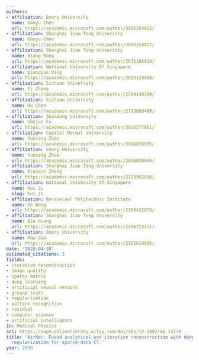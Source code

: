 ```yaml
---
authors:
- affiliation: Emory University
  name: Gaoyu Chen
  url: https://academic.microsoft.com/author/3015254422/
- affiliation: Shanghai Jiao Tong University
  name: Gaoyu Chen
  url: https://academic.microsoft.com/author/3015254422/
- affiliation: Shanghai Jiao Tong University
  name: Xiang Hong
  url: https://academic.microsoft.com/author/2671186410/
- affiliation: National University Of Singapore
  name: Qiaoqiao Ding
  url: https://academic.microsoft.com/author/3013129468/
- affiliation: Sichuan University
  name: Yi Zhang
  url: https://academic.microsoft.com/author/2594149390/
- affiliation: Sichuan University
  name: Hu Chen
  url: https://academic.microsoft.com/author/2713668480/
- affiliation: Shandong University
  name: Shujun Fu
  url: https://academic.microsoft.com/author/3015277061/
- affiliation: Capital Normal University
  name: Yunsong Zhao
  url: https://academic.microsoft.com/author/3016038905/
- affiliation: Emory University
  name: Yunsong Zhao
  url: https://academic.microsoft.com/author/3016038905/
- affiliation: Shanghai Jiao Tong University
  name: Xiaoqun Zhang
  url: https://academic.microsoft.com/author/2123962656/
- affiliation: National University Of Singapore
  name: Hui Ji
  slug: hui_ji
- affiliation: Rensselaer Polytechnic Institute
  name: Ge Wang
  url: https://academic.microsoft.com/author/2309432073/
- affiliation: Shanghai Jiao Tong University
  name: Qiu Huang
  url: https://academic.microsoft.com/author/2266723131/
- affiliation: Emory University
  name: Hao Gao
  url: https://academic.microsoft.com/author/2165619906/
date: '2020-04-30'
estimated_citations: 3
fields:
- iterative reconstruction
- image quality
- sparse matrix
- deep learning
- artificial neural network
- ground truth
- regularization
- pattern recognition
- residual
- computer science
- artificial intelligence
in: Medical Physics
src: https://aapm.onlinelibrary.wiley.com/doi/abs/10.1002/mp.14170
title: 'AirNet: Fused analytical and iterative reconstruction with deep neural network
  regularization for sparse-data CT.'
year: 2020
---
```

